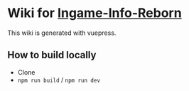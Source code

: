 
# Wiki for [Ingame-Info-Reborn](https://github.com/tttsaurus/Ingame-Info-Reborn)

This wiki is generated with vuepress.

## How to build locally
- Clone
- `npm run build` / `npm run dev`

